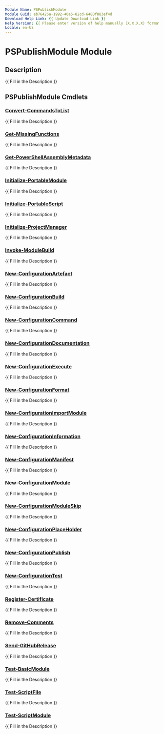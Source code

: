 ```yaml
---
Module Name: PSPublishModule
Module Guid: eb76426a-1992-40a5-82cd-6480f883ef4d
Download Help Link: {{ Update Download Link }}
Help Version: {{ Please enter version of help manually (X.X.X.X) format }}
Locale: en-US
---
```


# PSPublishModule Module
## Description
{{ Fill in the Description }}

## PSPublishModule Cmdlets
### [Convert-CommandsToList](Convert-CommandsToList.md)
{{ Fill in the Description }}

### [Get-MissingFunctions](Get-MissingFunctions.md)
{{ Fill in the Description }}

### [Get-PowerShellAssemblyMetadata](Get-PowerShellAssemblyMetadata.md)
{{ Fill in the Description }}

### [Initialize-PortableModule](Initialize-PortableModule.md)
{{ Fill in the Description }}

### [Initialize-PortableScript](Initialize-PortableScript.md)
{{ Fill in the Description }}

### [Initialize-ProjectManager](Initialize-ProjectManager.md)
{{ Fill in the Description }}

### [Invoke-ModuleBuild](Invoke-ModuleBuild.md)
{{ Fill in the Description }}

### [New-ConfigurationArtefact](New-ConfigurationArtefact.md)
{{ Fill in the Description }}

### [New-ConfigurationBuild](New-ConfigurationBuild.md)
{{ Fill in the Description }}

### [New-ConfigurationCommand](New-ConfigurationCommand.md)
{{ Fill in the Description }}

### [New-ConfigurationDocumentation](New-ConfigurationDocumentation.md)
{{ Fill in the Description }}

### [New-ConfigurationExecute](New-ConfigurationExecute.md)
{{ Fill in the Description }}

### [New-ConfigurationFormat](New-ConfigurationFormat.md)
{{ Fill in the Description }}

### [New-ConfigurationImportModule](New-ConfigurationImportModule.md)
{{ Fill in the Description }}

### [New-ConfigurationInformation](New-ConfigurationInformation.md)
{{ Fill in the Description }}

### [New-ConfigurationManifest](New-ConfigurationManifest.md)
{{ Fill in the Description }}

### [New-ConfigurationModule](New-ConfigurationModule.md)
{{ Fill in the Description }}

### [New-ConfigurationModuleSkip](New-ConfigurationModuleSkip.md)
{{ Fill in the Description }}

### [New-ConfigurationPlaceHolder](New-ConfigurationPlaceHolder.md)
{{ Fill in the Description }}

### [New-ConfigurationPublish](New-ConfigurationPublish.md)
{{ Fill in the Description }}

### [New-ConfigurationTest](New-ConfigurationTest.md)
{{ Fill in the Description }}

### [Register-Certificate](Register-Certificate.md)
{{ Fill in the Description }}

### [Remove-Comments](Remove-Comments.md)
{{ Fill in the Description }}

### [Send-GitHubRelease](Send-GitHubRelease.md)
{{ Fill in the Description }}

### [Test-BasicModule](Test-BasicModule.md)
{{ Fill in the Description }}

### [Test-ScriptFile](Test-ScriptFile.md)
{{ Fill in the Description }}

### [Test-ScriptModule](Test-ScriptModule.md)
{{ Fill in the Description }}

